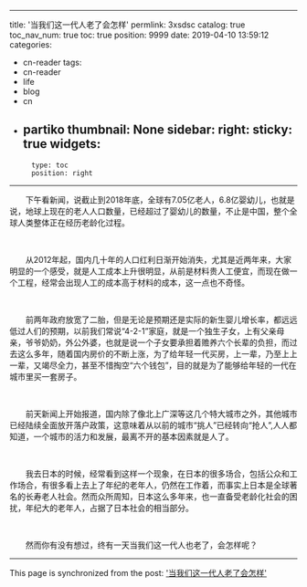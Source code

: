 
---
title: '当我们这一代人老了会怎样'
permlink: 3xsdsc
catalog: true
toc_nav_num: true
toc: true
position: 9999
date: 2019-04-10 13:59:12
categories:
- cn-reader
tags:
- cn-reader
- life
- blog
- cn
- partiko
thumbnail: None
sidebar:
    right:
        sticky: true
widgets:
    -
        type: toc
        position: right
---


<html>
<p>　　下午看新闻，说截止到2018年底，全球有7.05亿老人，6.8亿婴幼儿，也就是说，地球上现在的老人人口数量，已经超过了婴幼儿的数量，不止是中国，整个全球人类整体正在经历老龄化过程。</p>
<p><br></p>
<p>　　从2012年起，国内几十年的人口红利日渐开始消失，尤其是近两年来，大家明显的一个感受，就是人工成本上升很明显，从前是材料贵人工便宜，而现在做一个工程，经常会出现人工的成本高于材料的成本，这一点也不奇怪。</p>
<p><br></p>
<p>　　前两年政府放宽了二胎，但是无论是预期还是实际的新生婴儿增长率，都远远低过人们的预期，以前我们常说“4-2-1”家庭，就是一个独生子女，上有父亲母亲，爷爷奶奶，外公外婆，也就是说一个子女要承担着赡养六个长辈的负担，而过去这么多年，随着国内房价的不断上涨，为了给年轻一代买房，上一辈，乃至上上一辈，又竭尽全力，甚至不惜掏空“六个钱包”，目的就是为了能够给年轻的一代在城市里买一套房子。</p>
<p><br></p>
<p>　　前天新闻上开始报道，国内除了像北上广深等这几个特大城市之外，其他城市已经陆续全面放开落户政策，这意味着从以前的城市“挑人”已经转向“抢人”,人人都知道，一个城市的活力和发展，最离不开的基本因素就是人了。</p>
<p><br></p>
<p>　　我去日本的时候，经常看到这样一个现象，在日本的很多场合，包括公众和工作场合，有很多看上去上了年纪的老年人，仍然在工作着，而事实上日本是全球著名的长寿老人社会。然而众所周知，日本这么多年来，也一直备受老龄化社会的困扰，年纪大的老年人，占据了日本社会的相当部分。</p>
<p><br></p>
<p>　　然而你有没有想过，终有一天当我们这一代人也老了，会怎样呢？</p>
</html>

- - -

This page is synchronized from the post: ['当我们这一代人老了会怎样'](https://steemit.com/@rivalhw/3xsdsc)

